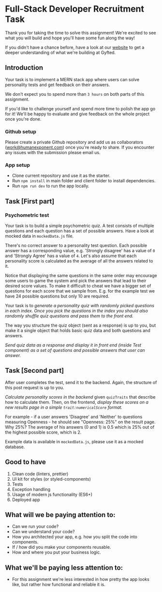 # Full-Stack Developer Recruitment Task

Thank you for taking the time to solve this assignment! We're excited to see what you will build and hope you'll have some fun along the way!

If you didn't have a chance before, have a look at our [website](http://gyfted.me/) to get a deeper understanding of what we're building at Gyfted.


## Introduction
Your task is to implement a MERN stack app where users can solve personality tests and get feedback on their answers.

We don't expect you to spend more than `3 hours` on both parts of this assignment.

If you'd like to challenge yourself and spend more time to polish the app go for it!
We'll be happy to evaluate and give feedback on the whole project once you're done.

### Github setup

Please create a private Github repository and add us as collaborators (work@humanexponent.com) once you're ready to share.
If you encounter any issues with the submission please email us.

### App setup

* Clone current repository and use it as the starter.
* Run `npm install` in main folder and client folder to install dependencies.
* Run `npm run dev` to run the app locally.

## Task [First part]

### Psychometric test

Your task is to build a simple psychometric quiz.
A test consists of multiple questions and each question has a set of possible answers. Have a look at mocked data in `mockedData.js` file.

There's no correct answer to a personality test question.
Each possible answer has a corresponding value, e.g. 'Strongly disagree' has a value of `0` and 'Strongly Agree' has a value of `4`.
Let's also assume that each personality score is calculated as the average of all the answers related to it.

Notice that displaying the same questions in the same order may encourage some users to game the system and pick the answers that lead to their desired score values.
To make it difficult to cheat we have a bigger set of questions for each score that we sample from. E.g. for the example test we have 24 possible questions but only 10 are required. 

Your task is to *generate a personality quiz with randomly picked questions in each index.
Once you pick the questions in the index you should also randomly shuffle quiz questions and pass them to the front end.*

The way you structure the quiz object (sent as a response) is up to you, but make it a single object that holds basic quiz data and both questions and answers.

*Send quiz data as a response and display it in front end (inside Test component) as a set of questions and possible answers that user can answer.*

## Task [Second part]

After user completes the test, send it to the backend. Again, the structure of this post request is up to you.

*Calculate personality scores in the backend* given `quizTraits` that describe how to calculate them.
Then, on the frontend, *display these scores on a new results page in a simple `trait:numericalScore` format.*

For example - if a user answers 'Disagree' and 'Neither' to questions measuring Openness - he should see "Openness: 25%" on the result page.
Why 25%? The average of his answers (0 and 1) is 0.5 which is 25% out of the highest possible score, which is 2.

Example data is available in `mockedData.js`, please use it as a mocked database.

## Good to have

1. Clean code (linters, prettier)
2. UI kit for styles (or styled-components)
3. Tests
4. Exception handling
5. Usage of modern js functionality (ES6+)
6. Deployed app

## What will we be paying attention to:
* Can we run your code?
* Can we understand your code?
* How you architected your app, e.g. how you split the code into components.
* If / how did you make your components reusable.
* How and where you put your business logic.

## What we'll be paying less attention to:
* For this assignment we're less interested in how pretty the app looks like, but rather how functional and reliable it is.
